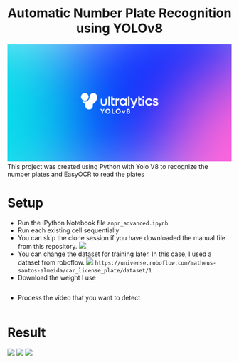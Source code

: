 <H1 align="center">Automatic Number Plate Recognition using YOLOv8</H1>

![alt text](https://github.com/WaduheX99/ANPR-YOLOv8/blob/main/img/yolov8.png)
This project was created using Python with Yolo V8 to recognize the number plates and EasyOCR to read the plates

# Setup
- Run the IPython Notebook file
```anpr_advanced.ipynb```
- Run each existing cell sequentially
- You can skip the clone session if you have downloaded the manual file from this repository.
![](./img/clone.png)
- You can change the dataset for training later. In this case, I used a dataset from roboflow.
![](./img/data.png)
```https://universe.roboflow.com/matheus-santos-almeida/car_license_plate/dataset/1```
- Download the weight I use
```!gdown "https://drive.google.com/uc?id=1dIyJooVaowaNUj0R1Q-HUnu-utiGsEj8&confirm=t"
```
- Process the video that you want to detect
```!python predict.py model='weightFile.pt' source='demo.mp4'
```

# Result
![](./result/car1.gif)
![](./result/car2.gif)
![](./result/car3.gif)
